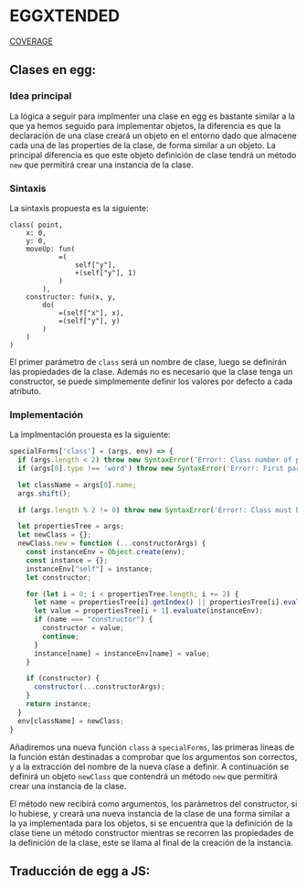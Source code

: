 # EGGXTENDED

[COVERAGE](../coverage/lcov-report/)


## Clases en egg:

### Idea principal

La lógica a seguir para implmenter una clase en egg es bastante similar a la que ya hemos seguido para implementar objetos, la diferencia es que la declaración de una clase creará un objeto en el entorno dado que almacene cada una de las properties de la clase, de forma similar a un objeto. La principal diferencia es que este objeto definición de clase tendrá un método `new` que permitirá crear una instancia de la clase.

### Sintaxis
La sintaxis propuesta es la siguiente: 

```egg
class( point, 
    x: 0,
    y: 0, 
    moveUp: fun(
            =(
                self["y"],
                +(self["y"], 1)
            )                
        ),
    constructor: fun(x, y, 
        do(
            =(self["x"], x),
            =(self["y"], y)
        )
    )
)
```

El primer parámetro de `class` será un nombre de clase, luego se definirán las propiedades de la clase.
Además no es necesario que la clase tenga un constructor, se puede simplmemente definir los valores por defecto a cada atributo.

### Implementación
La implmentación prouesta es la siguiente: 

```js	
specialForms['class'] = (args, env) => {
  if (args.length < 2) throw new SyntaxError('Error!: Class number of parameters must be at least 2');
  if (args[0].type !== 'word') throw new SyntaxError('Error!: First parameter must be a word');

  let className = args[0].name;
  args.shift();

  if (args.length % 2 != 0) throw new SyntaxError('Error!: Class must have pairs of property names and property values');

  let propertiesTree = args;
  let newClass = {};
  newClass.new = function (...constructorArgs) {
    const instanceEnv = Object.create(env);
    const instance = {};
    instanceEnv["self"] = instance;
    let constructor;

    for (let i = 0; i < propertiesTree.length; i += 2) {
      let name = propertiesTree[i].getIndex() || propertiesTree[i].evaluate(instanceEnv);      
      let value = propertiesTree[i + 1].evaluate(instanceEnv);
      if (name === "constructor") {
        constructor = value;
        continue;
      }
      instance[name] = instanceEnv[name] = value;
    }

    if (constructor) {
      constructor(...constructorArgs);      
    }
    return instance;
  }
  env[className] = newClass;
}
```

Añadiremos una nueva función `class` a `specialForms`, las primeras líneas de la función están destinadas a comprobar que los argumentos son correctos, y a la extracción del nombre de la nueva clase a definir. A continuación se definirá un objeto `newClass` que contendrá un método `new` que permitirá crear una instancia de la clase.

El método new recibirá como argumentos, los parámetros del constructor, si lo hubiese, y creará una nueva instancia de la clase de una forma similar a la ya implementada para los objetos, si se encuentra que la definición de la clase tiene un método constructor mientras se recorren las propiedades de la definición de la clase, este se llama al final de la creación de la instancia.


## Traducción de egg a JS:

